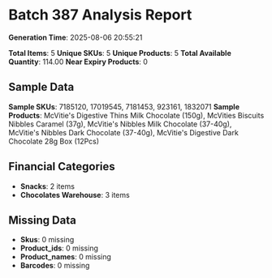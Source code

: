# Batch 387 Analysis Report

**Generation Time**: 2025-08-06 20:55:21

**Total Items**: 5
**Unique SKUs**: 5
**Unique Products**: 5
**Total Available Quantity**: 114.00
**Near Expiry Products**: 0

## Sample Data
**Sample SKUs**: 7185120, 17019545, 7181453, 923161, 1832071
**Sample Products**: McVitie's Digestive Thins Milk Chocolate (150g), McVities Biscuits Nibbles Caramel (37g), McVitie's Nibbles Milk Chocolate (37-40g), McVitie's Nibbles Dark Chocolate (37-40g), McVitie's Digestive Dark Chocolate 28g Box (12Pcs)

## Financial Categories
- **Snacks**: 2 items
- **Chocolates Warehouse**: 3 items

## Missing Data
- **Skus**: 0 missing
- **Product_ids**: 0 missing
- **Product_names**: 0 missing
- **Barcodes**: 0 missing
